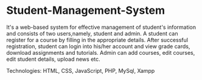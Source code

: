# Student-Management-System

It's a web-based system for effective management of student's information and consists of two users,namely, student and admin. A student can register for a course by filling in the appropriate details. After successful registration, student can login into his/her account and view grade cards, download assignments and tutorials. Admin can add courses, edit courses, edit student details, upload news etc. 

Technologies: HTML, CSS, JavaScript, PHP, MySql, Xampp

